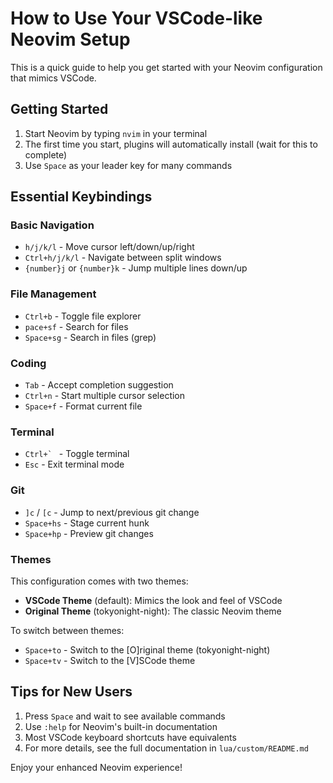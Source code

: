 # How to Use Your VSCode-like Neovim Setup

This is a quick guide to help you get started with your Neovim configuration that mimics VSCode.

## Getting Started

1. Start Neovim by typing `nvim` in your terminal
2. The first time you start, plugins will automatically install (wait for this to complete)
3. Use `Space` as your leader key for many commands

## Essential Keybindings

### Basic Navigation
- `h/j/k/l` - Move cursor left/down/up/right
- `Ctrl+h/j/k/l` - Navigate between split windows
- `{number}j` or `{number}k` - Jump multiple lines down/up

### File Management
- `Ctrl+b` - Toggle file explorer
- `pace+sf` - Search for files
- `Space+sg` - Search in files (grep)

### Coding
- `Tab` - Accept completion suggestion
- `Ctrl+n` - Start multiple cursor selection
- `Space+f` - Format current file

### Terminal
- ``Ctrl+` `` - Toggle terminal
- `Esc` - Exit terminal mode

### Git
- `]c` / `[c` - Jump to next/previous git change
- `Space+hs` - Stage current hunk
- `Space+hp` - Preview git changes

### Themes

This configuration comes with two themes:
- **VSCode Theme** (default): Mimics the look and feel of VSCode
- **Original Theme** (tokyonight-night): The classic Neovim theme

To switch between themes:
- `Space+to` - Switch to the [O]riginal theme (tokyonight-night)
- `Space+tv` - Switch to the [V]SCode theme

## Tips for New Users

1. Press `Space` and wait to see available commands
2. Use `:help` for Neovim's built-in documentation
3. Most VSCode keyboard shortcuts have equivalents
4. For more details, see the full documentation in `lua/custom/README.md`

Enjoy your enhanced Neovim experience!
